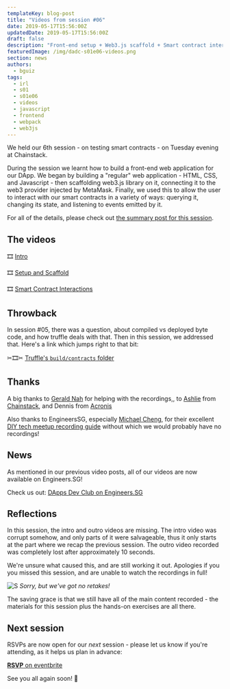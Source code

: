 ```yaml
---
templateKey: blog-post
title: "Videos from session #06"
date: 2019-05-17T15:56:00Z
updatedDate: 2019-05-17T15:56:00Z
draft: false
description: "Front-end setup + Web3.js scaffold + Smart contract interactions: Queries, mutations, and listening to events"
featuredImage: /img/dadc-s01e06-videos.png
section: news
authors:
  - bguiz
tags:
  - irl
  - s01
  - s01e06
  - videos
  - javascript
  - frontend
  - webpack
  - web3js
---
```


We held our 6th session - on testing smart contracts - on Tuesday evening at Chainstack.

During the session we learnt how to build a front-end
web application for our DApp.
We began by building a "regular" web application - HTML, CSS, and Javascript -
then scaffolding web3.js library on it,
connecting it to the web3 provider injected by MetaMask.
Finally, we used this to allow the user to interact with our smart contracts
in a variety of ways: querying it, changing its state,
and listening to events emitted by it.

For all of the details, please check out
[the summary post for this session](/blog/2019-05-16-dapps-dev-club-6th-session-roundup/ "Web3 - Summary of S01E06 of DApps Dev Club").

<!-- excerpt -->

## The videos

🎞 [Intro](https://www.youtube.com/watch?v=sEOaorBl-oU&t=0s)

🎞 [Setup and Scaffold](https://www.youtube.com/watch?v=IPgpvXb042k&t=0s)

🎞 [Smart Contract Interactions](https://www.youtube.com/watch?v=3IfQWJqvkco&t=0s)

## Throwback

In session #05, there was a question, about compiled vs deployed byte code,
and how truffle deals with that.
Then in this session, we addressed that.
Here's a link which jumps right to that bit:

✂🎞✂ [Truffle's `build/contracts` folder](https://youtu.be/IPgpvXb042k?t=2580)

## Thanks

A big thanks to [Gerald Nah](https://www.linkedin.com/in/geraldnahhawyuan/) for helping with the recordings,,
to [Ashlie](https://www.ashliechin.com/) from
[Chainstack](https://chainstack.com/), and Dennis from
[Acronis](https://www.acronis.com/)

Also thanks to EngineersSG, especially
[Michael Cheng](http://coderkungfu.com),
for their excellent
[DIY tech meetup recording guide](https://github.com/engineersftw/gitwiki)
without which we would probably have no recordings!

## News

As mentioned in our previous video posts,
all of our videos are now available on Engineers.SG!

Check us out:
[DApps Dev Club on Engineers.SG](https://www.engineers.sg/organization/dadc)

## Reflections

In this session, the intro and outro videos are missing.
The intro video was corrupt somehow,
and only parts of it were salvageable,
thus it only starts at the part where we recap the previous session.
The outro video recorded was completely lost after approximately 10 seconds.

We're unsure what caused this, and are still working it out.
Apologies if you you missed this session,
and are unable to watch the recordings in full!

![S](https://media.giphy.com/media/nJukg9fIatfq0/giphy.gif)
*Sorry, but we've got no retakes!*

The saving grace is that we still have all of the main content recorded -
the materials for this session plus the hands-on exercises are all there.

## Next session

RSVPs are now open for our *next* session -
please let us know if you're attending,
as it helps us plan in advance:

[**RSVP** on eventbrite](https://dappsdev-s01e07.eventbrite.com/)

See you all again soon! 🤘
